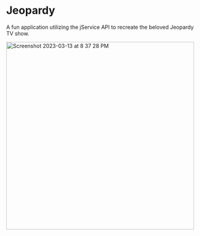 # Jeopardy

A fun application utilizing the jService API to recreate the beloved Jeopardy TV show.

<img width="500" alt="Screenshot 2023-03-13 at 8 37 28 PM" src="https://user-images.githubusercontent.com/121631380/224862686-3f75f872-11e9-4121-b8f3-cdd2f7e9b23b.png">
